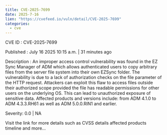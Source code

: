 ```yaml
--- 
title: CVE-2025-7699
date: 2025-7-16
lien: "https://cvefeed.io/vuln/detail/CVE-2025-7699"
categories:
  - cve
---
```


CVE ID : CVE-2025-7699

Published :  July 16
2025
10:15 a.m. | 31 minutes ago

Description : An improper access control vulnerability  was found in the EZ Sync Manager of ADM
which allows authenticated users to copy arbitrary files from the server file system into their own EZSync folder. The vulnerability is due to a lack of authorization checks on the file parameter of the HTTP request. Attackers can exploit this flaw to access files outside their authorized scope
provided the file has readable permissions for other users on the underlying OS. This can lead to unauthorized exposure of sensitive data.
Affected products and versions include: from ADM 4.1.0 to ADM 4.3.3.RH61 as well as ADM 5.0.0.RIN1 and earlier.

Severity: 0.0 | NA

Visit the link for more details
such as CVSS details
affected products
timeline
and more...
